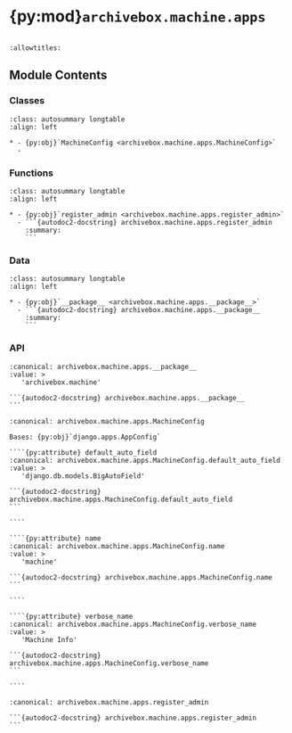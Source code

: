 # {py:mod}`archivebox.machine.apps`

```{py:module} archivebox.machine.apps
```

```{autodoc2-docstring} archivebox.machine.apps
:allowtitles:
```

## Module Contents

### Classes

````{list-table}
:class: autosummary longtable
:align: left

* - {py:obj}`MachineConfig <archivebox.machine.apps.MachineConfig>`
  -
````

### Functions

````{list-table}
:class: autosummary longtable
:align: left

* - {py:obj}`register_admin <archivebox.machine.apps.register_admin>`
  - ```{autodoc2-docstring} archivebox.machine.apps.register_admin
    :summary:
    ```
````

### Data

````{list-table}
:class: autosummary longtable
:align: left

* - {py:obj}`__package__ <archivebox.machine.apps.__package__>`
  - ```{autodoc2-docstring} archivebox.machine.apps.__package__
    :summary:
    ```
````

### API

````{py:data} __package__
:canonical: archivebox.machine.apps.__package__
:value: >
   'archivebox.machine'

```{autodoc2-docstring} archivebox.machine.apps.__package__
```

````

`````{py:class} MachineConfig(app_name, app_module)
:canonical: archivebox.machine.apps.MachineConfig

Bases: {py:obj}`django.apps.AppConfig`

````{py:attribute} default_auto_field
:canonical: archivebox.machine.apps.MachineConfig.default_auto_field
:value: >
   'django.db.models.BigAutoField'

```{autodoc2-docstring} archivebox.machine.apps.MachineConfig.default_auto_field
```

````

````{py:attribute} name
:canonical: archivebox.machine.apps.MachineConfig.name
:value: >
   'machine'

```{autodoc2-docstring} archivebox.machine.apps.MachineConfig.name
```

````

````{py:attribute} verbose_name
:canonical: archivebox.machine.apps.MachineConfig.verbose_name
:value: >
   'Machine Info'

```{autodoc2-docstring} archivebox.machine.apps.MachineConfig.verbose_name
```

````

`````

````{py:function} register_admin(admin_site)
:canonical: archivebox.machine.apps.register_admin

```{autodoc2-docstring} archivebox.machine.apps.register_admin
```
````
